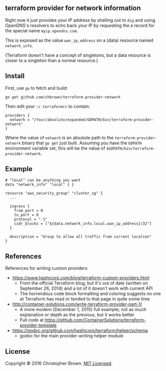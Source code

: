 ## terraform provider for network information

Right now it just provides your IP address by shelling out to `dig` and using OpenDNS's resolvers to echo back your IP by requesting the `A` record for the special name `myip.opendns.com`.

This is exposed as the value `wan_ip_address` on a (data) resource named `network_info`.

(Terraform doesn't have a concept of singletons, but a data resource is closer to a singleton than a normal resource.)


## Install

First, use `go` to fetch and build:

    go get github.com/chbrown/terraform-provider-network

Then edit your `~/.terraformrc` to contain:

    providers {
      network = "/Your/absolute/expanded/GOPATH/bin/terraform-provider-network"
    }

Where the value of `network` is an absolute path to the `terraform-provider-network` binary that `go get` just built.
Assuming you have the `GOPATH` environment variable set, this will be the value of `$GOPATH/bin/terraform-provider-network`.


## Example

    # "local" can be anything you want
    data "network_info" "local" { }

    resource "aws_security_group" "cluster_sg" {
      ...

      ingress {
        from_port = 0
        to_port = 0
        protocol = "-1"
        cidr_blocks = ["${data.network_info.local.wan_ip_address}/32"]
      }

      description = "Group to allow all traffic from current location"
    }


## References

References for writing custom providers

- <https://www.hashicorp.com/blog/terraform-custom-providers.html>
  * From the official Terraform blog, but it's out of date (written on September 26, 2014) and a lot of it doesn't work with current API
  * The horrendous code block formatting and coloring suggests no one at Terraform has read or tended to that page in quite some time
- <http://container-solutions.com/write-terraform-provider-part-1/>
  * A more modern (December 1, 2015) full example; not as much explanation or depth as the previous, but it works better
  * Full code at <https://github.com/ContainerSolutions/terraform-provider-template>
- <https://godoc.org/github.com/hashicorp/terraform/helper/schema>
  * godoc for the main provider-writing helper module


## License

Copyright © 2016 Christopher Brown. [MIT Licensed](https://chbrown.github.io/licenses/MIT/#2016).

